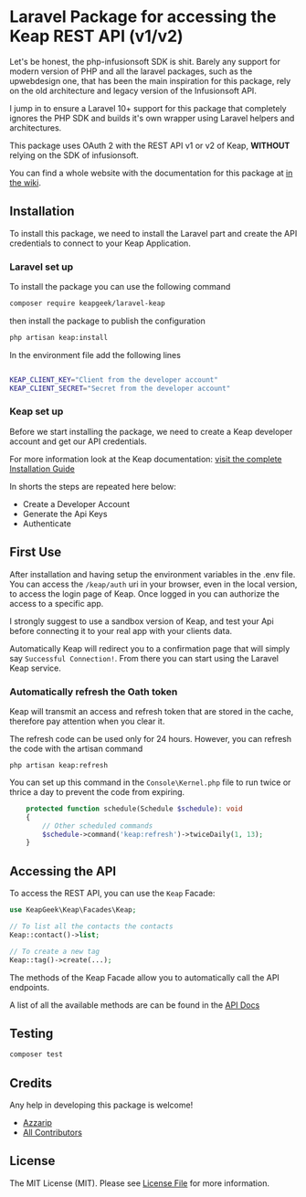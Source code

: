 # Laravel Package for accessing the Keap REST API (v1/v2)

Let's be honest, the php-infusionsoft SDK is shit.
Barely any support for modern version of PHP and all the laravel packages, such as the upwebdesign one, that has been the main inspiration for this package, rely on the old architecture and legacy version of the Infusionsoft API.

I jump in to ensure a Laravel 10+ support for this package that completely ignores the PHP SDK and builds it's own wrapper using Laravel helpers and architectures.

This package uses OAuth 2 with the REST API v1 or v2 of Keap, **WITHOUT** relying on the SDK of infusionsoft.

You can find a whole website with the documentation for this package at [in the wiki](https://github.com/keapgeek/laravel-keap/wiki).

## Installation

To install this package, we need to install the Laravel part and create the API credentials to connect to your Keap Application.

### Laravel set up

To install the package you can use the following command

```bash
composer require keapgeek/laravel-keap
```

then install the package to publish the configuration

```bash
php artisan keap:install
```

In the environment file add the following lines

```bash

KEAP_CLIENT_KEY="Client from the developer account"
KEAP_CLIENT_SECRET="Secret from the developer account"
```

### Keap set up

Before we start installing the package, we need to create a Keap developer account and get our API credentials.

For more information look at the Keap documentation: [visit the complete Installation Guide](https://github.com/keapgeek/laravel-keap/wiki/Installation-Guide)

In shorts the steps are repeated here below:

-   Create a Developer Account
-   Generate the Api Keys
-   Authenticate

## First Use

After installation and having setup the environment variables in the .env file. You can access the `/keap/auth` uri in your browser, even in the local version, to access the
login page of Keap. Once logged in you can authorize the access to a specific app.

I strongly suggest to use a sandbox version of Keap, and test your Api before connecting it to your real app with your clients data.

Automatically Keap will redirect you to a confirmation page that will simply say `Successful Connection!`. From there you can start using the Laravel Keap service.

### Automatically refresh the Oath token

Keap will transmit an access and refresh token that are stored in the cache, therefore pay attention when you clear it.

The refresh code can be used only for 24 hours. However, you can refresh the code with the artisan command

```
php artisan keap:refresh
```

You can set up this command in the `Console\Kernel.php` file to run twice or thrice a day to prevent the code from expiring.

```php
    protected function schedule(Schedule $schedule): void
    {
        // Other scheduled commands
        $schedule->command('keap:refresh')->twiceDaily(1, 13);
    }
```

## Accessing the API

To access the REST API, you can use the `Keap` Facade:

```php
use KeapGeek\Keap\Facades\Keap;

// To list all the contacts the contacts
Keap::contact()->list;

// To create a new tag
Keap::tag()->create(...);

```

The methods of the Keap Facade allow you to automatically call the API endpoints.

A list of all the available methods are can be found in the [API Docs](https://github.com/keapgeek/laravel-keap/wiki/Api-Endpoints)

## Testing

```bash
composer test
```

## Credits

Any help in developing this package is welcome!

-   [Azzarip](https://github.com/Azzarip)
-   [All Contributors](../../contributors)

## License

The MIT License (MIT). Please see [License File](LICENSE.md) for more information.
